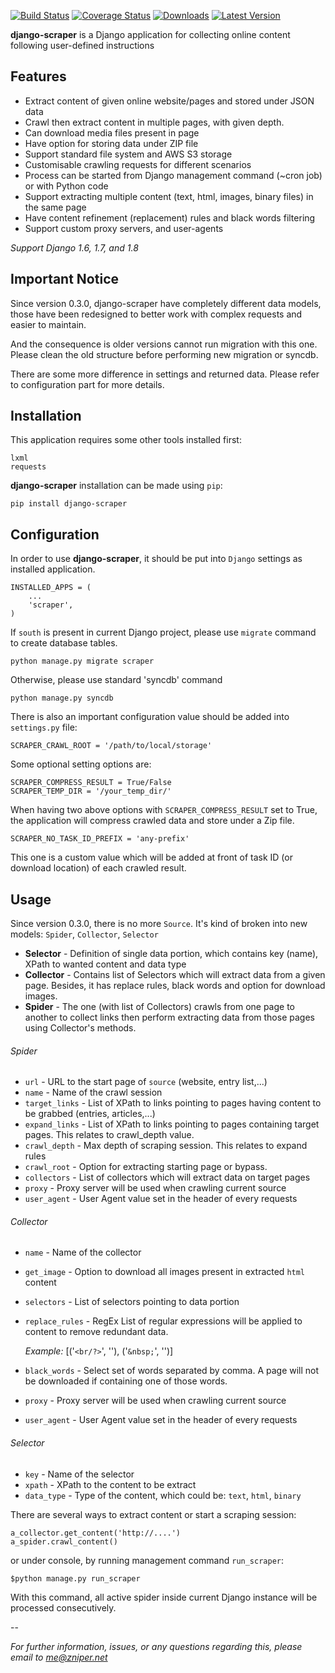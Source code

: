 [![Build Status](https://travis-ci.org/zniper/django-scraper.svg?branch=master)](https://travis-ci.org/zniper/django-scraper)
[![Coverage Status](https://coveralls.io/repos/zniper/django-scraper/badge.svg?branch=master)](https://coveralls.io/r/zniper/django-scraper?branch=master)
[![Downloads](https://pypip.in/download/django-scraper/badge.svg)](https://pypi.python.org/pypi/django-scraper/)
[![Latest Version](https://pypip.in/version/django-scraper/badge.svg)](https://pypi.python.org/pypi/django-scraper/)

**django-scraper** is a Django application for collecting online content following user-defined instructions

Features
--------

* Extract content of given online website/pages and stored under JSON data
* Crawl then extract content in multiple pages, with given depth.
* Can download media files present in page
* Have option for storing data under ZIP file
* Support standard file system and AWS S3 storage
* Customisable crawling requests for different scenarios
* Process can be started from Django management command (~cron job) or with Python code
* Support extracting multiple content (text, html, images, binary files) in the same page
* Have content refinement (replacement) rules and black words filtering
* Support custom proxy servers, and user-agents

_Support Django 1.6, 1.7, and 1.8_

Important Notice
----------------
Since version 0.3.0, django-scraper have completely different data models, those have been redesigned to better work with complex requests and easier to maintain.

And the consequence is older versions cannot run migration with this one. Please clean the old structure before performing new migration or syncdb.

There are some more difference in settings and returned data. Please refer to configuration part for more details.

Installation
------------
This application requires some other tools installed first:
    
    lxml
    requests

**django-scraper** installation can be made using `pip`:

    pip install django-scraper
    
Configuration
-------------
In order to use **django-scraper**, it should be put into `Django` settings as installed application.
    
    INSTALLED_APPS = (
        ...
        'scraper',
    )

If `south` is present in current Django project, please use `migrate` command to create database tables. 
  
    python manage.py migrate scraper

Otherwise, please use standard 'syncdb' command

    python manage.py syncdb
    
There is also an important configuration value should be added into `settings.py` file:

    SCRAPER_CRAWL_ROOT = '/path/to/local/storage'

Some optional setting options are:
    
    SCRAPER_COMPRESS_RESULT = True/False
    SCRAPER_TEMP_DIR = '/your_temp_dir/'

When having two above options with `SCRAPER_COMPRESS_RESULT` set to True, the application will compress crawled data and store under a Zip file.

    SCRAPER_NO_TASK_ID_PREFIX = 'any-prefix'

This one is a custom value which will be added at front of task ID (or download location) of each crawled result.
    
Usage
-----

Since version 0.3.0, there is no more `Source`. It's kind of broken into new models: `Spider`, `Collector`, `Selector`

* **Selector** - Definition of single data portion, which contains key (name), XPath to wanted content and data type
* **Collector** - Contains list of Selectors which will extract data from a given page. Besides, it has replace rules, black words and option for download images.
* **Spider** - The one (with list of Collectors) crawls from one page to another to collect links then perform extracting data from those pages using Collector's methods.

###### Spider
* `url` - URL to the start page of `source` (website, entry list,...)
* `name` - Name of the crawl session
* `target_links` - List of XPath to links pointing to pages having content to be grabbed (entries, articles,...)
* `expand_links` - List of XPath to links pointing to pages containing target pages. This relates to crawl_depth value.
* `crawl_depth` - Max depth of scraping session. This relates to expand rules
* `crawl_root` - Option for extracting starting page or bypass.
* `collectors` - List of collectors which will extract data on target pages
* `proxy` - Proxy server will be used when crawling current source
* `user_agent` - User Agent value set in the header of every requests

###### Collector
* `name` - Name of the collector
* `get_image` - Option to download all images present in extracted `html` content
* `selectors` - List of selectors pointing to data portion
* `replace_rules` - RegEx List of regular expressions will be applied to content to remove redundant data.

    *Example:*
        [('`<br/?>`', ''), ('`&nbsp;`', '')]

* `black_words` - Select set of words separated by comma. A page will not be downloaded if containing one of those words.
* `proxy` - Proxy server will be used when crawling current source
* `user_agent` - User Agent value set in the header of every requests

###### Selector
* `key` - Name of the selector
* `xpath` - XPath to the content to be extract
* `data_type` - Type of the content, which could be: `text`, `html`, `binary`

There are several ways to extract content or start a scraping session:

    a_collector.get_content('http://....')
    a_spider.crawl_content()

or under console, by running management command `run_scraper`:
    
    $python manage.py run_scraper
    
With this command, all active spider inside current Django instance will be processed consecutively.

--

*For further information, issues, or any questions regarding this, please email to me@zniper.net*

